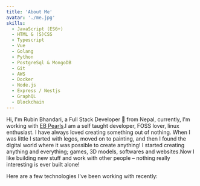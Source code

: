```yaml
---
title: 'About Me'
avatar: './me.jpg'
skills:
  - JavaScript (ES6+)
  - HTML & (S)CSS
  - Typescript
  - Vue
  - Golang
  - Python
  - PostgreSql & MongoDB
  - Git
  - AWS
  - Docker
  - Node.js
  - Express / Nestjs
  - GraphQL
  - Blockchain
---
```


Hi, I'm Rubin Bhandari, a Full Stack Developer 🚀 from Nepal, currently, I'm working with <a href="https://ebpearls.com.au">EB Pearls</a>.I am a self taught developer, FOSS lover, linux enthusiast. I have always loved creating something out of nothing. When I was little I started with legos, moved on to painting, and then I found the digital world where it was possible to create anything! I started creating anything and everything; games, 3D models, softwares and websites.Now I like building new stuff and work with other people – nothing really interesting is ever built alone!

Here are a few technologies I've been working with recently:
